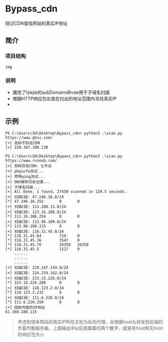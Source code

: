 # Bypass_cdn
绕过CDN查找网站的真实IP地址


## 简介
### 项目结构
    img
### 说明
 - 魔改了lijiejie的subDomainsBrute用于子域名扫描
 - 根据HTTP响应包长度在扫出的地址范围内寻找真实IP
 - 
## 示例
```
PS C:\Users\SH\Desktop\Bypass_cdn> python3 .\scan.py https://www.ghxi.com/
[+] 目标不存在CDN
[+] 220.167.108.138
```
```
PS C:\Users\SH\Desktop\Bypass_cdn> python3 .\scan.py https://www.runoob.com/
[+] 目标存在CDN: 七牛云
[+] phpinfo测试...
[+] 奇特ping测试...
[+] DNS解析历史记录...
[+] 子域名扫描...
[+] All Done. 1 found, 27450 scanned in 120.5 seconds.
[+] 扫描C段: 47.246.16.0/24
[*] 47.246.16.252       8       0
[+] 扫描C段: 113.200.15.0/24
[+] 扫描C段: 113.16.206.0/24
[*] 113.16.206.254      8       0
[+] 扫描C段: 113.96.109.0/24
[*] 113.96.109.115      8       0
[+] 扫描C段: 118.31.45.0/24
[*] 118.31.45.64        719     0
[*] 118.31.45.36        3547    0
[*] 118.31.45.76        26358   26358
[*] 118.31.45.5         1517    0
    ......
    ......
    ......
[+] 扫描C段: 219.147.154.0/24
[+] 扫描C段: 124.239.162.0/24
[+] 扫描C段: 223.15.226.0/24
[*] 223.15.226.208      8       0
[+] 扫描C段: 118.123.2.0/24
[*] 118.123.2.232       8       0
[+] 扫描C段: 111.6.226.0/24
[*] 111.6.226.250       8       0
[+] 找到可能的IP地址
61.168.100.115
```
> 考虑到很多网站的真实IP所在主机为反向代理，会根据host头转发到后端的负载均衡服务器，上面输出中ip后面跟着的两个数字，就是有host和无host的响应包大小


